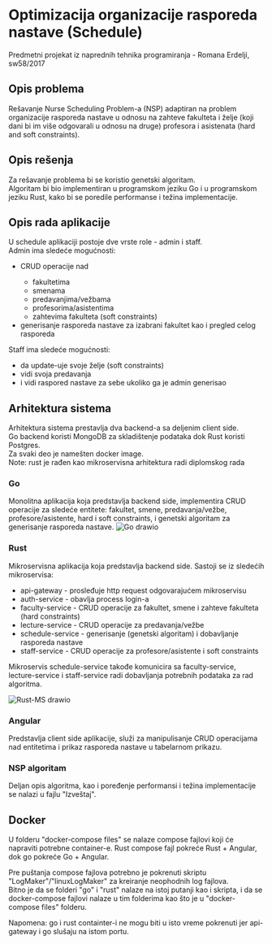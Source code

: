 # Optimizacija organizacije rasporeda nastave (Schedule)
Predmetni projekat iz naprednih tehnika programiranja - Romana Erdelji, sw58/2017

## Opis problema
Rešavanje Nurse Scheduling Problem-a (NSP) adaptiran na problem organizacije rasporeda nastave u odnosu na zahteve fakulteta i želje 
(koji dani bi im više odgovarali u odnosu na druge) profesora i asistenata (hard and soft constraints).

## Opis rešenja
Za rešavanje problema bi se koristio genetski algoritam. <br />
Algoritam bi bio implementiran u programskom jeziku Go i u programskom jeziku Rust, kako bi se poredile performanse i težina implementacije.

## Opis rada aplikacije
U schedule aplikaciji postoje dve vrste role - admin i staff. <br />
Admin ima sledeće mogućnosti:
<ul>
<li> CRUD operacije nad  </li> 
  <ul>
    <li> fakultetima </li>
    <li> smenama </li>
    <li> predavanjima/vežbama </li>
    <li> profesorima/asistentima </li>
    <li> zahtevima fakulteta (soft constraints) </li>
    </ul>
<li> generisanje rasporeda nastave za izabrani fakultet kao i pregled celog rasporeda </li>
 </ul>
Staff ima sledeće mogućnosti:
<ul>
<li> da update-uje svoje želje (soft constraints) </li>
<li> vidi svoja predavanja </li>
<li> i vidi raspored nastave za sebe ukoliko ga je admin generisao </li>
</ul>

## Arhitektura sistema
Arhitektura sistema prestavlja dva backend-a sa deljenim client side. <br />
Go backend koristi MongoDB za skladištenje podataka dok Rust koristi Postgres. <br />
Za svaki deo je namešten docker image. <br />
Note: rust je rađen kao mikroservisna arhitektura radi diplomskog rada

### Go
Monolitna aplikacija koja predstavlja backend side, implementira CRUD operacije za sledeće entitete: fakultet, smene, predavanja/vežbe, profesore/asistente, hard i soft constraints, i genetski algoritam za generisanje rasporeda nastave.
![Go drawio](https://user-images.githubusercontent.com/45543511/151180235-9974c496-7c82-43f1-8a59-72cc69e25a0a.png)

### Rust
Mikroservisna aplikacija koja predstavlja backend side.
Sastoji se iz sledećih mikroservisa:
* api-gateway - prosleđuje http request odgovarajućem mikroservisu
* auth-service - obavlja process login-a
* faculty-service - CRUD operacije za fakultet, smene i zahteve fakulteta (hard constraints)
* lecture-service - CRUD operacije za predavanja/vežbe
* schedule-service - generisanje (genetski algoritam) i dobavljanje rasporeda nastave
* staff-service - CRUD operacije za profesore/asistente i soft constraints

Mikroservis schedule-service takođe komunicira sa faculty-service, lecture-service i staff-service radi dobavljanja potrebnih podataka za rad algoritma.

![Rust-MS drawio](https://user-images.githubusercontent.com/45543511/151181509-8cef18b7-163c-49a4-99cc-87c3f62ed097.png)

### Angular
Predstavlja client side aplikacije, služi za manipulisanje CRUD operacijama nad entitetima i prikaz rasporeda nastave u tabelarnom prikazu.

### NSP algoritam
Deljan opis algoritma, kao i poređenje performansi i težina implementacije se nalazi u fajlu "Izveštaj".

## Docker
U folderu "docker-compose files" se nalaze compose fajlovi koji će napraviti potrebne container-e. Rust compose fajl pokreće Rust + Angular, dok go pokreće Go + Angular.<br />

Pre puštanja compose fajlova potrebno je pokrenuti skriptu "LogMaker"/"linuxLogMaker" za kreiranje neophodnih log fajlova.<br />
Bitno je da se folderi "go" i "rust" nalaze na istoj putanji kao i skripta, i da se docker-compose fajlovi nalaze u tim folderima kao što je u "docker-compose files" folderu.

Napomena: go i rust containter-i ne mogu biti u isto vreme pokrenuti jer api-gateway i go slušaju na istom portu.

